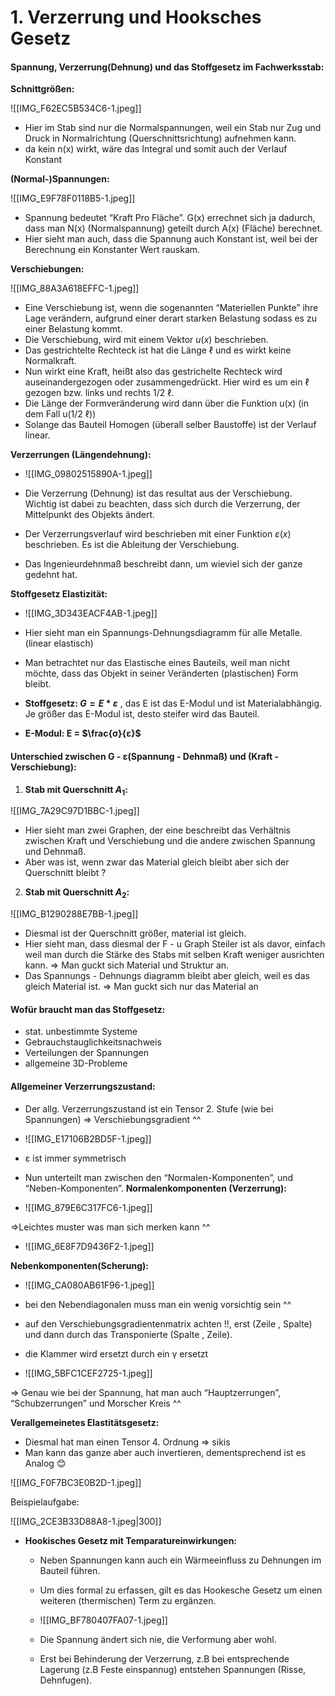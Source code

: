 # 1. Verzerrung und Hooksches Gesetz

#### Spannung, Verzerrung(Dehnung) und das Stoffgesetz im Fachwerksstab:
**Schnittgrößen:**

![[IMG_F62EC5B534C6-1.jpeg]]

- Hier im Stab sind nur die Normalspannungen, weil ein Stab nur Zug und Druck in Normalrichtung (Querschnittsrichtung) aufnehmen kann.
- da kein n(x) wirkt, wäre das Integral und somit auch der Verlauf Konstant

**(Normal-)Spannungen:**

![[IMG_E9F78F0118B5-1.jpeg]]

- Spannung bedeutet “Kraft Pro Fläche”. G(x) errechnet sich ja dadurch, dass man N(x) (Normalspannung) geteilt durch A(x) (Fläche) berechnet.
- Hier sieht man auch, dass die Spannung auch Konstant ist, weil bei der Berechnung ein Konstanter Wert rauskam.

**Verschiebungen:**

![[IMG_88A3A618EFFC-1.jpeg]]

- Eine Verschiebung ist, wenn die sogenannten “Materiellen Punkte” ihre Lage verändern, aufgrund einer derart starken Belastung sodass es zu einer Belastung kommt.
- Die Verschiebung, wird mit einem Vektor $u(x)$ beschrieben.
- Das gestrichtelte Rechteck ist hat die Länge ℓ und es wirkt keine Normalkraft.
- Nun wirkt eine Kraft, heißt also das gestrichelte Rechteck wird auseinandergezogen oder zusammengedrückt. Hier wird es um ein ℓ gezogen bzw. links und rechts 1/2 ℓ.
- Die Länge der Formveränderung wird dann über die Funktion u(x) (in dem Fall      u(1/2 ℓ))
- Solange das Bauteil Homogen (überall selber Baustoffe) ist der Verlauf linear.

**Verzerrungen (Längendehnung):**

- ![[IMG_09802515890A-1.jpeg]]

- Die Verzerrung (Dehnung) ist das resultat aus der Verschiebung. Wichtig ist dabei zu beachten, dass sich durch die Verzerrung, der Mittelpunkt des Objekts ändert.
- Der Verzerrungsverlauf wird beschrieben mit einer Funktion $ε(x)$ beschrieben. Es ist die Ableitung der Verschiebung.
- Das Ingenieurdehnmaß beschreibt dann, um wieviel sich der ganze gedehnt hat.

**Stoffgesetz Elastizität:**

- ![[IMG_3D343EACF4AB-1.jpeg]]

- Hier sieht man ein Spannungs-Dehnungsdiagramm für alle Metalle. (linear elastisch)
- Man betrachtet nur das Elastische eines Bauteils, weil man nicht möchte, dass das Objekt in seiner Veränderten (plastischen) Form bleibt.
- **Stoffgesetz: $G = E*ε$** , das E ist das E-Modul und ist Materialabhängig. Je größer das E-Modul ist, desto steifer wird das Bauteil.
- **E-Modul: E = $\frac{σ}{ε}$**

#### Unterschied zwischen G - ε(Spannung - Dehnmaß) und (Kraft - Verschiebung):

1. **Stab mit Querschnitt $A_1$:**

![[IMG_7A29C97D1BBC-1.jpeg]]

- Hier sieht man zwei Graphen, der eine beschreibt das Verhältnis zwischen Kraft und Verschiebung und die andere zwischen Spannung und Dehnmaß.
- Aber was ist, wenn zwar das Material gleich bleibt aber sich der Querschnitt bleibt ?

2.  **Stab mit Querschnitt $A_2$:**

![[IMG_B1290288E7BB-1.jpeg]]

- Diesmal ist der Querschnitt größer, material ist gleich.
- Hier sieht man, dass diesmal der F - u Graph Steiler ist als davor, einfach weil man durch die Stärke des Stabs mit selben Kraft weniger ausrichten kann.
⇒ Man guckt sich Material und Struktur an.
- Das Spannungs - Dehnungs diagramm bleibt aber gleich, weil es das gleich Material ist.
⇒ Man guckt sich nur das Material an
    
#### Wofür braucht man das Stoffgesetz:
- stat. unbestimmte Systeme
- Gebrauchstauglichkeitsnachweis
- Verteilungen der Spannungen
- allgemeine 3D-Probleme

#### Allgemeiner Verzerrungszustand:
- Der allg. Verzerrungszustand ist ein Tensor 2. Stufe (wie bei Spannungen)
⇒ Verschiebungsgradient ^^

- ![[IMG_E17106B2BD5F-1.jpeg]]

- ε ist immer symmetrisch
- Nun unterteilt man zwischen den “Normalen-Komponenten”, und “Neben-Komponenten”.
**Normalenkomponenten (Verzerrung):**

- ![[IMG_879E6C317FC6-1.jpeg]]

⇒Leichtes muster was man sich merken kann ^^

- ![[IMG_6E8F7D9436F2-1.jpeg]]

**Nebenkomponenten(Scherung):**

- ![[IMG_CA080AB61F96-1.jpeg]]

- bei den Nebendiagonalen muss man ein wenig vorsichtig sein ^^
- auf den Verschiebungsgradientenmatrix achten !!, erst (Zeile , Spalte) und dann durch das Transponierte (Spalte , Zeile).
- die Klammer wird ersetzt durch ein γ ersetzt

- ![[IMG_5BFC1CEF2725-1.jpeg]]


⇒ Genau wie bei der Spannung, hat man auch “Hauptzerrungen”, “Schubzerrungen” und Morscher Kreis ^^
    
**Verallgemeinetes Elastitätsgesetz:**

- Diesmal hat man einen Tensor 4. Ordnung ⇒ sikis
- Man kann das ganze aber auch invertieren, dementsprechend ist es Analog 😊

![[IMG_F0F7BC3E0B2D-1.jpeg]]

Beispielaufgabe:

![[IMG_2CE3B33D88A8-1.jpeg|300]]
        
- **Hookisches Gesetz mit Temparatureinwirkungen:**
    - Neben Spannungen kann auch ein Wärmeeinfluss zu Dehnungen im Bauteil führen.
    - Um dies formal zu erfassen, gilt es das Hookesche Gesetz um einen weiteren (thermischen) Term zu ergänzen.
    
    - ![[IMG_BF780407FA07-1.jpeg]]
    
    - Die Spannung ändert sich nie, die Verformung aber wohl.
    - Erst bei Behinderung der Verzerrung, z.B bei entsprechende Lagerung (z.B Feste einspannug) entstehen Spannungen (Risse, Dehnfugen).